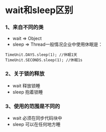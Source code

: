 # wait和sleep区别

### 1、来自不同的类

- wait => Object
- sleep => Thread一般情况企业中使用休眠是：

```
TimeUnit.DAYS.sleep(1); //休眠1天
TimeUnit.SECONDS.sleep(1); //休眠1s
```

### 2、关于锁的释放

- wait 释放锁睡
- sleep 抱着锁睡

### 3、使用的范围是不同的

- wait 必须在同步代码块中
- sleep 可以在任何地方睡

